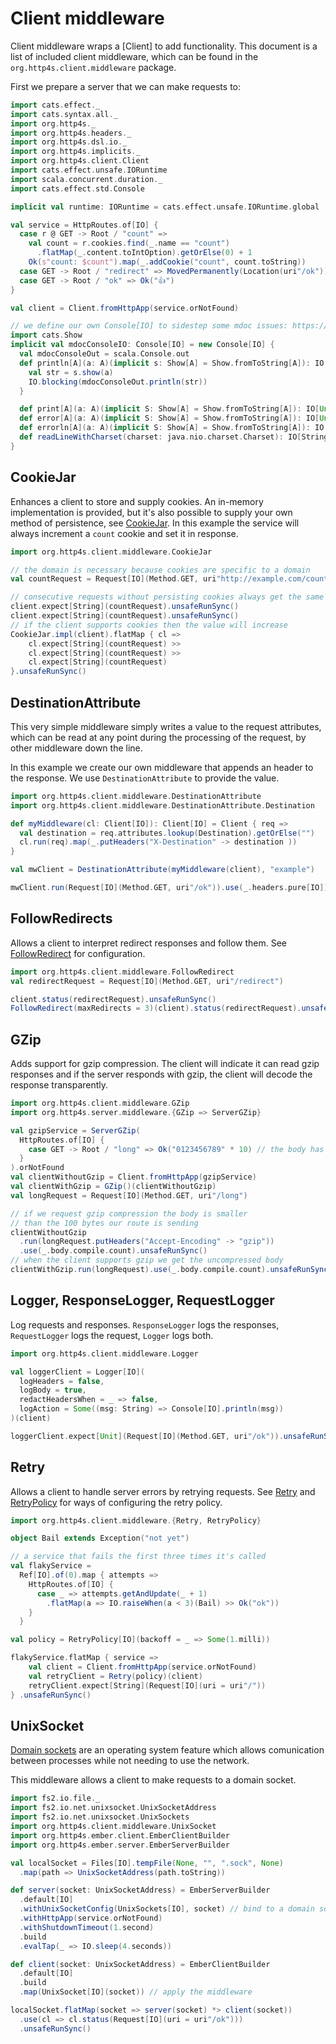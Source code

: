 # Client middleware

Client middleware wraps a [Client] to add functionality. This document is a
list of included client middleware, which can be found
in the `org.http4s.client.middleware` package.

First we prepare a server that we can make requests to:
```scala mdoc:silent
import cats.effect._
import cats.syntax.all._
import org.http4s._
import org.http4s.headers._
import org.http4s.dsl.io._
import org.http4s.implicits._
import org.http4s.client.Client
import cats.effect.unsafe.IORuntime
import scala.concurrent.duration._
import cats.effect.std.Console

implicit val runtime: IORuntime = cats.effect.unsafe.IORuntime.global

val service = HttpRoutes.of[IO] {
  case r @ GET -> Root / "count" =>
    val count = r.cookies.find(_.name == "count")
      .flatMap(_.content.toIntOption).getOrElse(0) + 1
    Ok(s"count: $count").map(_.addCookie("count", count.toString))
  case GET -> Root / "redirect" => MovedPermanently(Location(uri"/ok"))
  case GET -> Root / "ok" => Ok("👍")
}

val client = Client.fromHttpApp(service.orNotFound)
```
```scala mdoc:invisible
// we define our own Console[IO] to sidestep some mdoc issues: https://github.com/scalameta/mdoc/issues/517
import cats.Show
implicit val mdocConsoleIO: Console[IO] = new Console[IO] {
  val mdocConsoleOut = scala.Console.out
  def println[A](a: A)(implicit s: Show[A] = Show.fromToString[A]): IO[Unit] = {
    val str = s.show(a)
    IO.blocking(mdocConsoleOut.println(str))
  }

  def print[A](a: A)(implicit S: Show[A] = Show.fromToString[A]): IO[Unit] = IO.unit
  def error[A](a: A)(implicit S: Show[A] = Show.fromToString[A]): IO[Unit] = IO.unit
  def errorln[A](a: A)(implicit S: Show[A] = Show.fromToString[A]): IO[Unit] = IO.unit
  def readLineWithCharset(charset: java.nio.charset.Charset): IO[String] = IO.pure("")
}
```

## CookieJar
Enhances a client to store and supply cookies. An in-memory implementation is provided,
but it's also possible to supply your own method of persistence, see [CookieJar].
In this example the service will always increment a `count` cookie and set it in response.

```scala mdoc:silent
import org.http4s.client.middleware.CookieJar

// the domain is necessary because cookies are specific to a domain
val countRequest = Request[IO](Method.GET, uri"http://example.com/count")
```
```scala mdoc
// consecutive requests without persisting cookies always get the same value back
client.expect[String](countRequest).unsafeRunSync()
client.expect[String](countRequest).unsafeRunSync()
// if the client supports cookies then the value will increase
CookieJar.impl(client).flatMap { cl =>
    cl.expect[String](countRequest) >>
    cl.expect[String](countRequest) >>
    cl.expect[String](countRequest)
}.unsafeRunSync()
```

## DestinationAttribute
This very simple middleware simply writes a value to the request attributes, which can be
read at any point during the processing of the request, by other middleware down the line.

In this example we create our own middleware that appends an header to the response. We use
`DestinationAttribute` to provide the value.

```scala mdoc:silent
import org.http4s.client.middleware.DestinationAttribute
import org.http4s.client.middleware.DestinationAttribute.Destination

def myMiddleware(cl: Client[IO]): Client[IO] = Client { req =>
  val destination = req.attributes.lookup(Destination).getOrElse("")
  cl.run(req).map(_.putHeaders("X-Destination" -> destination ))
}

val mwClient = DestinationAttribute(myMiddleware(client), "example")
```
```scala mdoc
mwClient.run(Request[IO](Method.GET, uri"/ok")).use(_.headers.pure[IO]).unsafeRunSync()
```

## FollowRedirects
Allows a client to interpret redirect responses and follow them. See [FollowRedirect]
for configuration.

```scala mdoc:silent
import org.http4s.client.middleware.FollowRedirect
val redirectRequest = Request[IO](Method.GET, uri"/redirect")
```
```scala mdoc
client.status(redirectRequest).unsafeRunSync()
FollowRedirect(maxRedirects = 3)(client).status(redirectRequest).unsafeRunSync()
```

## GZip
Adds support for gzip compression. The client will indicate it can read gzip responses
and if the server responds with gzip, the client will decode the response transparently.

```scala mdoc:silent
import org.http4s.client.middleware.GZip
import org.http4s.server.middleware.{GZip => ServerGZip}

val gzipService = ServerGZip(
  HttpRoutes.of[IO] {
    case GET -> Root / "long" => Ok("0123456789" * 10) // the body has 100 bytes
  }
).orNotFound
val clientWithoutGzip = Client.fromHttpApp(gzipService)
val clientWithGzip = GZip()(clientWithoutGzip)
val longRequest = Request[IO](Method.GET, uri"/long")
```

```scala mdoc
// if we request gzip compression the body is smaller
// than the 100 bytes our route is sending
clientWithoutGzip
  .run(longRequest.putHeaders("Accept-Encoding" -> "gzip"))
  .use(_.body.compile.count).unsafeRunSync()
// when the client supports gzip we get the uncompressed body
clientWithGzip.run(longRequest).use(_.body.compile.count).unsafeRunSync()
```

## Logger, ResponseLogger, RequestLogger
Log requests and responses. `ResponseLogger` logs the responses, `RequestLogger`
logs the request, `Logger` logs both.

```scala mdoc:silent
import org.http4s.client.middleware.Logger

val loggerClient = Logger[IO](
  logHeaders = false,
  logBody = true,
  redactHeadersWhen = _ => false,
  logAction = Some((msg: String) => Console[IO].println(msg))
)(client)

```
```scala mdoc
loggerClient.expect[Unit](Request[IO](Method.GET, uri"/ok")).unsafeRunSync()
```

## Retry
Allows a client to handle server errors by retrying requests. See [Retry] and
[RetryPolicy] for ways of configuring the retry policy.

```scala mdoc:silent
import org.http4s.client.middleware.{Retry, RetryPolicy}

object Bail extends Exception("not yet")

// a service that fails the first three times it's called
val flakyService =
  Ref[IO].of(0).map { attempts =>
    HttpRoutes.of[IO] {
      case _ => attempts.getAndUpdate(_ + 1)
        .flatMap(a => IO.raiseWhen(a < 3)(Bail) >> Ok("ok"))
    }
  }

val policy = RetryPolicy[IO](backoff = _ => Some(1.milli))

```
```scala mdoc
flakyService.flatMap { service =>
    val client = Client.fromHttpApp(service.orNotFound)
    val retryClient = Retry(policy)(client)
    retryClient.expect[String](Request[IO](uri = uri"/"))
} .unsafeRunSync()
```

## UnixSocket
[Domain sockets] are an operating system feature which allows comunication between processes
while not needing to use the network.

This middleware allows a client to make requests to a domain socket.
```scala mdoc:silent
import fs2.io.file._
import fs2.io.net.unixsocket.UnixSocketAddress
import fs2.io.net.unixsocket.UnixSockets
import org.http4s.client.middleware.UnixSocket
import org.http4s.ember.client.EmberClientBuilder
import org.http4s.ember.server.EmberServerBuilder

val localSocket = Files[IO].tempFile(None, "", ".sock", None)
  .map(path => UnixSocketAddress(path.toString))

def server(socket: UnixSocketAddress) = EmberServerBuilder
  .default[IO]
  .withUnixSocketConfig(UnixSockets[IO], socket) // bind to a domain socket
  .withHttpApp(service.orNotFound)
  .withShutdownTimeout(1.second)
  .build
  .evalTap(_ => IO.sleep(4.seconds))

def client(socket: UnixSocketAddress) = EmberClientBuilder
  .default[IO]
  .build
  .map(UnixSocket[IO](socket)) // apply the middleware
```
```scala mdoc
localSocket.flatMap(socket => server(socket) *> client(socket))
  .use(cl => cl.status(Request[IO](uri = uri"/ok")))
  .unsafeRunSync()
```

[CookieJar]: @API_URL@org/http4s/client/middleware/CookieJar$.html
[FollowRedirect]: @API_URL@org/http4s/client/middleware/FollowRedirect$.html
[Retry]: @API_URL@org/http4s/client/middleware/Retry$.html
[RetryPolicy]: @API_URL@org/http4s/client/middleware/RetryPolicy$.html
[Domain Sockets]: https://en.wikipedia.org/wiki/Unix_domain_socket
